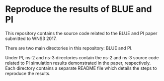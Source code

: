 # Reproduce the results of BLUE and PI

This repository contains the source code related to the BLUE and PI paper submitted to WNS3 2017.

There are two main directories in this repository: BLUE and PI.

Under PI, ns-2 and ns-3 directories contain the ns-2 and ns-3 source code related to PI simulation results demonstrated in the paper, respectively. Each directory contains a separate README file which details the steps to reproduce the results.
